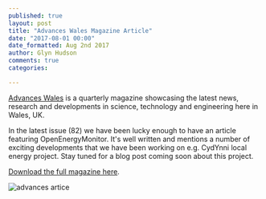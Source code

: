 ```yaml
---
published: true
layout: post
title: "Advances Wales Magazine Article"
date: "2017-08-01 00:00"
date_formatted: Aug 2nd 2017
author: Glyn Hudson
comments: true
categories:

---
```


[Advances Wales](https://businesswales.gov.wales/zones/innovation/advances-wales) is a quarterly magazine showcasing the latest news, research and developments in science, technology and engineering here in Wales, UK.

In the latest issue (82) we have been lucky enough to have an article featuring OpenEnergyMonitor. It's well written and mentions a number of exciting developments that we have been working on e.g. CydYnni local energy project. Stay tuned for a blog post coming soon about this project.

[Download the full magazine here](https://businesswales.gov.wales/sites/business-wales/files/documents/Advances82_English_FINAL.pdf).  

![advances artice]({{site.image_path}}/advances-July17.png)
